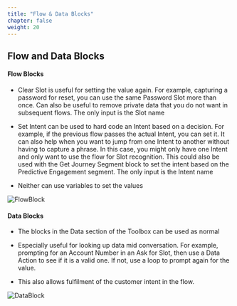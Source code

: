 ```yaml
---
title: "Flow & Data Blocks"
chapter: false
weight: 20
---
```


## Flow and Data Blocks

#### Flow Blocks

* Clear Slot is useful for setting the value again. For example, capturing a password for reset, you can use the same Password Slot more than once. Can also be useful to remove private data that you do not want in subsequent flows. The only input is the Slot name

* Set Intent can be used to hard code an Intent based on a decision. For example, if the previous flow passes the actual Intent, you can set it. It can also help when you want to jump from one Intent to another without having to capture a phrase. In this case, you might only have one Intent and only want to use the flow for Slot recognition. This could also be used with the Get Journey Segment block to set the intent based on the Predictive Engagement segment. The only input is the Intent name

* Neither can use variables to set the values

![FlowBlock](/images/FlowBlock.jpg)

#### Data Blocks

* The blocks in the Data section of the Toolbox can be used as normal

* Especially useful for looking up data mid conversation. For example, prompting for an Account Number in an Ask for Slot, then use a Data Action to see if it is a valid one. If not, use a loop to prompt again for the value.

* This also allows fulfilment of the customer intent in the flow.

![DataBlock](/images/DataBlock.jpg)
